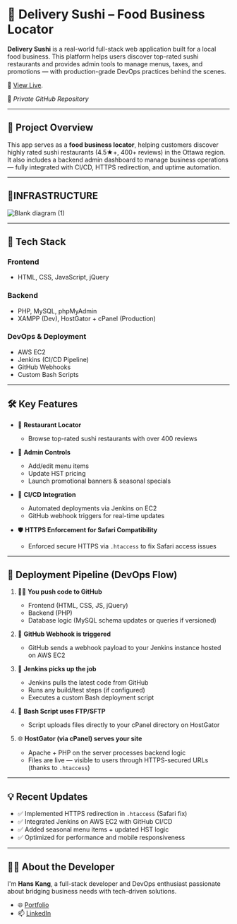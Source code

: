 # 🍣 Delivery Sushi – Food Business Locator

**Delivery Sushi** is a real-world full-stack web application built for a local food business. This platform helps users discover top-rated sushi restaurants and provides admin tools to manage menus, taxes, and promotions — with production-grade DevOps practices behind the scenes.

🔗 [View Live](https://www.ottawadeliverysushi.com).

📁 *Private GitHub Repository*

---

## 🧾 Project Overview

This app serves as a **food business locator**, helping customers discover highly rated sushi restaurants (4.5★+, 400+ reviews) in the Ottawa region. It also includes a backend admin dashboard to manage business operations — fully integrated with CI/CD, HTTPS redirection, and uptime automation.


---

## 🧱INFRASTRUCTURE

![Blank diagram (1)](https://github.com/user-attachments/assets/5b3b1e5b-08b1-4770-9943-db12ed42be42)

---

## 🧱 Tech Stack

### Frontend
- HTML, CSS, JavaScript, jQuery

### Backend
- PHP, MySQL, phpMyAdmin
- XAMPP (Dev), HostGator + cPanel (Production)

### DevOps & Deployment
- AWS EC2
- Jenkins (CI/CD Pipeline)
- GitHub Webhooks
- Custom Bash Scripts

---

## 🛠️ Key Features

- 📍 **Restaurant Locator**  
  - Browse top-rated sushi restaurants with over 400 reviews

- 🧾 **Admin Controls**  
  - Add/edit menu items  
  - Update HST pricing  
  - Launch promotional banners & seasonal specials

- 🔄 **CI/CD Integration**  
  - Automated deployments via Jenkins on EC2  
  - GitHub webhook triggers for real-time updates

- 🛡️ **HTTPS Enforcement for Safari Compatibility**  
  - Enforced secure HTTPS via `.htaccess` to fix Safari access issues

---


## 🔭 Deployment Pipeline (DevOps Flow)

1. 🧑‍💻 **You push code to GitHub**  
   - Frontend (HTML, CSS, JS, jQuery)  
   - Backend (PHP)  
   - Database logic (MySQL schema updates or queries if versioned)

2. 🔔 **GitHub Webhook is triggered**  
   - GitHub sends a webhook payload to your Jenkins instance hosted on AWS EC2

3. 🤖 **Jenkins picks up the job**  
   - Jenkins pulls the latest code from GitHub  
   - Runs any build/test steps (if configured)  
   - Executes a custom Bash deployment script

4. 🛄 **Bash Script uses FTP/SFTP**  
   - Script uploads files directly to your cPanel directory on HostGator

5. 🌐 **HostGator (via cPanel) serves your site**  
   - Apache + PHP on the server processes backend logic  
   - Files are live — visible to users through HTTPS-secured URLs (thanks to `.htaccess`)

---


## 💡 Recent Updates

- ✅ Implemented HTTPS redirection in `.htaccess` (Safari fix)
- ✅ Integrated Jenkins on AWS EC2 with GitHub CI/CD
- ✅ Added seasonal menu items + updated HST logic
- ✅ Optimized for performance and mobile responsiveness


---

## 🙋‍♂️ About the Developer

I'm **Hans Kang**, a full-stack developer and DevOps enthusiast passionate about bridging business needs with tech-driven solutions.

- 🌐 [Portfolio](https://hanskang.com)  
- 📫 [LinkedIn](https://www.linkedin.com/in/hanskkang)
